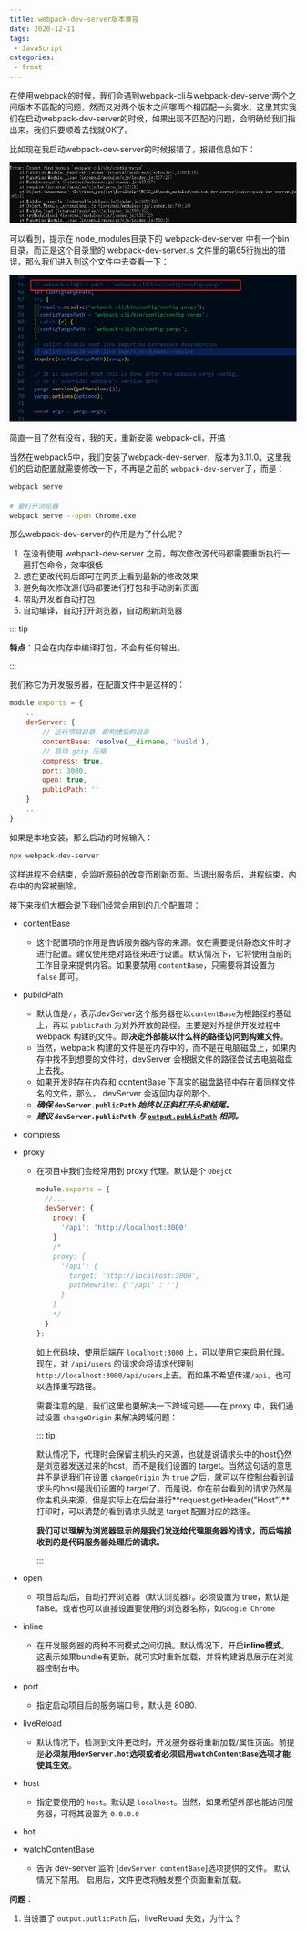```yaml
---
title: webpack-dev-server版本兼容
date: 2020-12-11
tags:
 - JavaScript
categories:
 - front
---
```


在使用webpack的时候，我们会遇到webpack-cli与webpack-dev-server两个之间版本不匹配的问题，然而又对两个版本之间哪两个相匹配一头雾水，这里其实我们在启动webpack-dev-server的时候，如果出现不匹配的问题，会明确给我们指出来，我们只要顺着去找就OK了。

比如现在我启动webpack-dev-server的时候报错了，报错信息如下：

<img src="../imgs/webpack_dev_error.png" />

可以看到，提示在 node_modules目录下的 webpack-dev-server 中有一个bin目录，而正是这个目录里的 webpack-dev-server.js 文件里的第65行抛出的错误，那么我们进入到这个文件中去查看一下：

<img src="../imgs/cli_version.png" />

简直一目了然有没有，我的天，重新安装 webpack-cli，开搞！

当然在webpack5中，我们安装了webpack-dev-server，版本为3.11.0。这里我们的启动配置就需要修改一下，不再是之前的 `webpack-dev-server`了，而是：

```sh
webpack serve

# 要打开浏览器
webpack serve --open Chrome.exe
```

那么webpack-dev-server的作用是为了什么呢？

1. 在没有使用 webpack-dev-server 之前，每次修改源代码都需要重新执行一遍打包命令，效率很低
2. 想在更改代码后即可在网页上看到最新的修改效果
3. 避免每次修改源代码都要进行打包和手动刷新页面
4. 帮助开发者自动打包
5. 自动编译，自动打开浏览器，自动刷新浏览器

::: tip

**特点**：只会在内存中编译打包，不会有任何输出。

:::

我们称它为开发服务器，在配置文件中是这样的：

```javascript
module.exports = {
    ...
    devServer: {
        // 运行项目目录，即构建后的目录
        contentBase: resolve(__dirname, 'build'),
        // 启动 gzip 压缩
        compress: true,
        port: 3000,
        open: true,
        publicPath: ''
    }
    ...
}
```

如果是本地安装，那么启动的时候输入：

```sh
npx webpack-dev-server
```

这样进程不会结束，会监听源码的改变而刷新页面。当退出服务后，进程结束，内存中的内容被删除。

接下来我们大概会说下我们经常会用到的几个配置项：

- contentBase

  - 这个配置项的作用是告诉服务器内容的来源。仅在需要提供静态文件时才进行配置。建议使用绝对路径来进行设置。默认情况下，它将使用当前的工作目录来提供内容。如果要禁用 `contentBase`，只需要将其设置为 `false` 即可。

- pubilcPath

  - 默认值是`/`，表示devServer这个服务器在以`contentBase`为根路径的基础上，再以 `publicPath` 为对外开放的路径。主要是对外提供开发过程中 webpack 构建的文件。即**决定外部能以什么样的路径访问到构建文件**。
  - 当然，webpack 构建的文件是在内存中的，而不是在电脑磁盘上，如果内存中找不到想要的文件时，devServer 会根据文件的路径尝试去电脑磁盘上去找。
  - 如果开发时存在内存和 contentBase 下真实的磁盘路径中存在着同样文件名的文件，那么， devServer 会返回内存的那个。
  - ***确保* `devServer.publicPath` *始终以正斜杠开头和结尾。***
  - ***建议* `devServer.publicPath` *与* [`output.publicPath`](https://webpack.docschina.org/configuration/output/#outputpublicpath) *相同。***

- compress

- proxy

  - 在项目中我们会经常用到 proxy 代理。默认是个 `Obejct`

    ```javascript
    module.exports = {
      //...
      devServer: {
        proxy: {
          '/api': 'http://localhost:3000'
        }
        /*
        proxy: {
          '/api': {
          	target: 'http://localhost:3000',
          	pathRewrite: {'^/api' : ''}
          }
        }
        */
      }
    };
    ```

    如上代码块，使用后端在 `localhost:3000` 上，可以使用它来启用代理。现在，对 `/api/users` 的请求会将请求代理到 `http://localhost:3000/api/users`上去。而如果不希望传递`/api`，也可以选择重写路径。

    需要注意的是，我们这里也要解决一下跨域问题——在 proxy 中，我们通过设置 `changeOrigin` 来解决跨域问题：

    ::: tip

    默认情况下，代理时会保留主机头的来源，也就是说请求头中的host仍然是浏览器发送过来的host，而不是我们设置的 target。当然这句话的意思并不是说我们在设置 `changeOrigin` 为 `true` 之后，就可以在控制台看到请求头的host是我们设置的 target了。而是说，你在前台看到的请求仍然是你主机头来源，但是实际上在后台进行**request.getHeader("Host")**打印时，可以清楚的看到请求头就是 target 配置对应的路径。

    **我们可以理解为浏览器显示的是我们发送给代理服务器的请求，而后端接收到的是代码服务器处理后的请求。**

    :::

- open

  - 项目启动后，自动打开浏览器（默认浏览器）。必须设置为 true，默认是 false。或者也可以直接设置要使用的浏览器名称，如`Google Chrome`

- inline

  - 在开发服务器的两种不同模式之间切换。默认情况下，开启**inline模式**。这表示如果bundle有更新，就可实时重新加载，并将构建消息展示在浏览器控制台中。

- port

  - 指定启动项目后的服务端口号，默认是 8080.

- liveReload

  - 默认情况下，检测到文件更改时，开发服务器将重新加载/属性页面。前提是**必须禁用`devServer.hot`选项或者必须启用`watchContentBase`选项才能使其生效**。

- host

  - 指定要使用的 `host`。默认是 `localhost`。当然，如果希望外部也能访问服务器，可将其设置为 `0.0.0.0`

- hot

- watchContentBase

  - 告诉 dev-server 监听 [`devServer.contentBase`]选项提供的文件。 默认情况下禁用。 启用后，文件更改将触发整个页面重新加载。

**问题**：

1. 当设置了 `output.publicPath` 后，liveReload 失效，为什么？